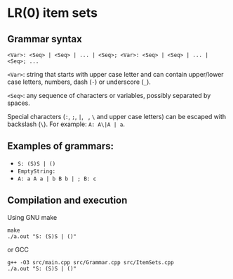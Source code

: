 # LR(0) item sets

## Grammar syntax

`<Var>: <Seq> | <Seq> | ... | <Seq>; <Var>: <Seq> | <Seq> | ... | <Seq>; ...`

`<Var>`: string that starts with upper case letter and can contain upper/lower case letters, numbers, dash (`-`) or underscore (`_`).

`<Seq>`: any sequence of characters or variables, possibly separated by spaces.

Special characters (`:`, `;`, `|`, ` `, `\` and upper case letters) can be escaped with backslash (`\`). For example: `A: A\|A | a`.

## Examples of grammars:

* `S: (S)S | ()`
* `EmptyString: `
* `A: a A a | b B b | ; B: c`

## Compilation and execution

Using GNU make
```
make
./a.out "S: (S)S | ()"
```
or GCC
```
g++ -O3 src/main.cpp src/Grammar.cpp src/ItemSets.cpp
./a.out "S: (S)S | ()"
```
